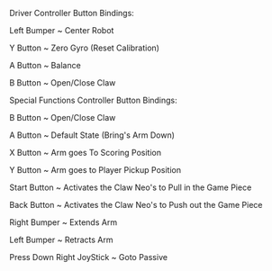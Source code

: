 Driver Controller Button Bindings:

Left Bumper ~ Center Robot

Y Button ~ Zero Gyro (Reset Calibration)

A Button ~ Balance

B Button ~ Open/Close Claw


Special Functions Controller Button Bindings:

B Button ~ Open/Close Claw

A Button ~ Default State (Bring's Arm Down)

X Button ~ Arm goes To Scoring Position

Y Button ~ Arm goes to Player Pickup Position

Start Button ~ Activates the Claw Neo's to Pull in the Game Piece

Back Button ~ Activates the Claw Neo's to Push out the Game Piece

Right Bumper ~ Extends Arm

Left Bumper ~ Retracts Arm

Press Down Right JoyStick ~ Goto Passive
